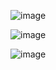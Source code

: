 ![image](https://github.com/rabiilfarakh/AWS/assets/109187438/9e82537e-4ff3-476e-a3a7-ed25e9aca4e1)

![image](https://github.com/rabiilfarakh/AWS/assets/109187438/fbf259c7-35f0-4213-875c-f1585e78459f)

![image](https://github.com/rabiilfarakh/AWS/assets/109187438/60e9734b-8ead-4629-b307-16ccb2f7968f)





